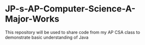 # JP-s-AP-Computer-Science-A-Major-Works
This repository will be used to share code from my AP CSA class to demonstrate basic understanding of Java
